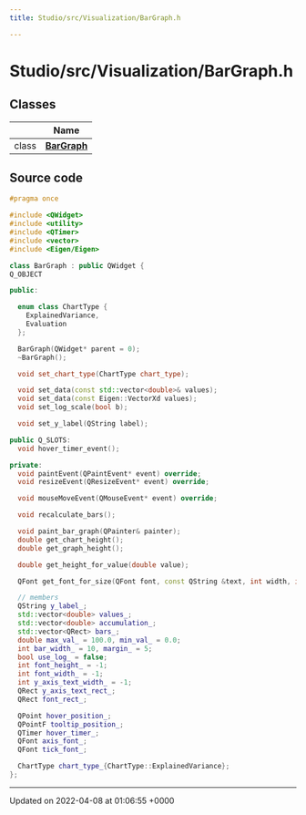 ```yaml
---
title: Studio/src/Visualization/BarGraph.h

---
```


# Studio/src/Visualization/BarGraph.h



## Classes

|                | Name           |
| -------------- | -------------- |
| class | **[BarGraph](../Classes/classBarGraph.md)**  |




## Source code

```cpp
#pragma once

#include <QWidget>
#include <utility>
#include <QTimer>
#include <vector>
#include <Eigen/Eigen>

class BarGraph : public QWidget {
Q_OBJECT

public:

  enum class ChartType {
    ExplainedVariance,
    Evaluation
  };

  BarGraph(QWidget* parent = 0);
  ~BarGraph();

  void set_chart_type(ChartType chart_type);

  void set_data(const std::vector<double>& values);
  void set_data(const Eigen::VectorXd values);
  void set_log_scale(bool b);

  void set_y_label(QString label);

public Q_SLOTS:
  void hover_timer_event();

private:
  void paintEvent(QPaintEvent* event) override;
  void resizeEvent(QResizeEvent* event) override;

  void mouseMoveEvent(QMouseEvent* event) override;

  void recalculate_bars();

  void paint_bar_graph(QPainter& painter);
  double get_chart_height();
  double get_graph_height();

  double get_height_for_value(double value);

  QFont get_font_for_size(QFont font, const QString &text, int width, int height);

  // members
  QString y_label_;
  std::vector<double> values_;
  std::vector<double> accumulation_;
  std::vector<QRect> bars_;
  double max_val_ = 100.0, min_val_ = 0.0;
  int bar_width_ = 10, margin_ = 5;
  bool use_log_ = false;
  int font_height_ = -1;
  int font_width_ = -1;
  int y_axis_text_width_ = -1;
  QRect y_axis_text_rect_;
  QRect font_rect_;

  QPoint hover_position_;
  QPointF tooltip_position_;
  QTimer hover_timer_;
  QFont axis_font_;
  QFont tick_font_;

  ChartType chart_type_{ChartType::ExplainedVariance};
};
```


-------------------------------

Updated on 2022-04-08 at 01:06:55 +0000
